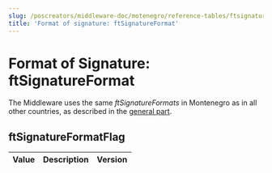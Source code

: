 ```yaml
---
slug: /poscreators/middleware-doc/motenegro/reference-tables/ftsignatureformat
title: 'Format of signature: ftSignatureFormat'
---
```


# Format of Signature: ftSignatureFormat
The Middleware uses the same _ftSignatureFormats_ in Montenegro as in all other countries, as described in the [general part](../../general/reference-tables/reference-tables.md#format-of-signature-ftsignatureformat). 


## ftSignatureFormatFlag

| **Value**            | **Description**                | **Version** |
|----------------------|--------------------------------|-------------|